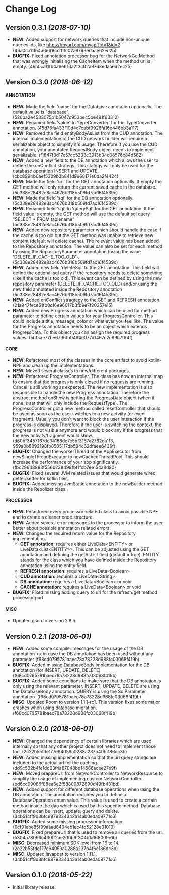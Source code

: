 Change Log
==========

Version 0.3.1 *(2018-07-10)*
----------------------------
- **NEW:** Added support for network queries that include non-unique queries ids, like https://myurl.com/myapi?id=1&id=2 (46a0ca11fb4a6e616a2f3c02a9763edaae62ec25)
- **BUGFIX:** Fixed annotation processor bug for the NetworkGetMethod that was wrongly initialising the CacheItem when the method url is empty. (46a0ca11fb4a6e616a2f3c02a9763edaae62ec25)


Version 0.3.0 *(2018-06-12)*
----------------------------

#### ANNOTATION

- **NEW:** Made the field 'name' for the Database annotation optionally. The default value is "database". (526ba2e4583075b1b5047c953be45be491f63312)
- **NEW:** Renamed field 'value' to 'typeConverter' for the TypeConverter annotation. (45d76fa433f10d4c7cabf9926fa16e446bb3a117)
- **NEW:** Removed the field entityBodyAsList from the CUD annotation. The internal implementation of the CUD network builder will require a serializable object to simplify it's usage. Therefore if you use the CUD annotation, your annotated RequestBody object needs to implement serializable. (f1847f3d17c57cc5233c3913b34c08576c84d582)
- **NEW:** Added a new field to the DB annotation which allows the user to define the onConflict strategy. This stategy will only be used for the database operation INSERT and UPDATE. (cbc8994b0aef5309b3b841d9968171e0da2f4424)
- **NEW:** Made the field 'url' for the GET annotation optionally. If empty the GET method will only return the current saved cache in the database. (5c338e28482e8ac4676b318b509fd7ac16f4539c)
- **NEW:** Made the field 'sql' for the DB annotation optionally. (5c338e28482e8ac4676b318b509fd7ac16f4539c)
- **NEW:** Renamed field 'sql' to 'querySql' for the GET annotation. If the field value is empty, the GET method will use the default sql query "SELECT * FROM tablename" (5c338e28482e8ac4676b318b509fd7ac16f4539c)
- **NEW:** Added new repository parameter which should handle the case if the cache is too old but the GET method was unable to retrieve new content (default will delete cache). The relevant value has been added to the Repository annotation. The value can also be set for each method by using the RepositoryParameter annotation (using the value 'DELETE_IF_CACHE_TOO_OLD'). (5c338e28482e8ac4676b318b509fd7ac16f4539c)
- **NEW:** Added new field 'deleteSql' to the GET annotation. This field will define the optional sql query if the repository needs to delete something (like if the cache is too old). This event can be defined by using the new repository parameter (DELETE_IF_CACHE_TOO_OLD) and/or using the new field annotated inside the Repository annotation (5c338e28482e8ac4676b318b509fd7ac16f4539c).
- **NEW:** Added onConflict stragtegy to the GET and REFRESH annotation. (21a947fece51fb0c16e96017b3fb9e7f20357e15)
- **NEW:** Added new Progress annotation which can be used for method parameter to define certain values for your ProgressController. This could include a title, message, color or what ever you feel like. The value for the Progress annotation needs to be an object which extends ProgressData. To this object you can assign the required progress values. (5bf5ae77be6796fb0484e077d1467c2c89b7f64f)

#### CORE
- **NEW**: Refactored most of the classes in the core artifact to avoid kotlin-NPE and clean up the implementations.
- **NEW:** Moved several classes to new/different packages.
- **NEW:** Refactored ProgressController. The class has now an internal map to ensure that the progress is only closed if no requests are running. Cancel is still working as expected. The new implementation is also responsible to handle the new Progress annotation. Therefore the abstract method onShow is getting the ProgressData object (when if none is set that will only include the RequestType). The ProgressController got a new method called resetController that should be used as soon as the user switches to a new actviity (or even fragment). Usually you don't want to block the user interaction if the progress is displayed. Therefore if the user is switching the context, the progress is not visible anymore and would block any if the progress that the new activity/fragment would show. (d60bf3457167de34168dc7c5bf3167a2762da1f3, 959a0b5092198fb8505117db584c62dfaee6436f)
- **BUGFIX:** Changed the workerThread of the AppExecutor from newSingleThreadExecutor to newCachedThreadPool. This should increase the performance of your app significantly. (fbc29648883f556b238499fbf1fdb7ee154a8d90)
- **BUGFIX:** Fixed several JVM related issues that would generate wired getter/setter for kotlin files.
- **BUGFIX:** Added missing JvmStatic annotation to the newBuilder method inside the Repolizer class.

#### PROCESSOR
- **NEW:** Refactored every processor-related class to avoid possible NPE and to create a cleaner code structure.
- **NEW:** Added several error messages to the processor to inform the user better about possible annotation related errors.
- **NEW:** Changed the required return value for the Repository implementation. 
  * **GET annotation:** requires either LiveData\<ENTITY\> or LiveData\<List\<ENTITY\>\>. This can be adjusted using the GET annotation and defining the getAsList field (default = true). ENTITY stands for the class which you have defined inside the Repository annotation using the entity field.
  * **REFRESH annotation:** requires a LiveData\<Boolean\>
  * **CUD annotation:** requires a LiveData\<String\>
  * **DB annotation:** requires a LiveData\<Boolean\> or void
  * **CACHE annotation:** requires a LiveData\<Boolean\> or void
- **BUGFIX:** Fixed missing adding query to url for the refresh/get method processor part.

#### MISC
- Updated gson to version 2.8.5.

Version 0.2.1 *(2018-06-01)*
----------------------------

- **NEW**: Added some compiler messages for the usage of the DB annotation >> in case the DB annotation has been used without any parameter (f68cd0795781baec78a78228d988fc03068f419b)
- **BUGFIX**: Added missing DatabaseBody implementation for the DB annotation (for INSERT, UPDATE, DELETE) (f68cd0795781baec78a78228d988fc03068f419b)
- **BUGFIX**: Added some conditions to make sure that the DB annotation is only using the relevant parameter. INSERT, UPDATE, DELETE are using the DatabaseBody annotation. QUERY is using the SqlParameter annotation. (f68cd0795781baec78a78228d988fc03068f419b)
- **MISC**: Updated Room to version 1.1.1-rc1. This version fixes some major crashes when using database migration. (f68cd0795781baec78a78228d988fc03068f419b)

Version 0.2.0 *(2018-06-01)*
----------------------------

- **NEW**: Changed the dependency of certain libraries which are used internally so that any other project does not need to implement those too. (2c22b55fde177e94059a0288a237b4f6c186dc3b)
- **NEW**: Added missing implementation so that the url query strings are included to the actual url for the caching. (dd9c532b4fe1dd03f4a87048bd14586acee27e9f)
- **NEW**: Moved prepareUrl from NetworkController to NetworkResource to simplify the usage of implementing custom NetworkController. (bd6cc09086f88ea6e2f58800872890d49fb431bd)
- **NEW**: Added support for different database operations when using the DB annotation. The annotation requires you to define a DatabaseOperation enum value. This value is used to create a certain method inside the dao which is used by this specific method. Database operations can be insert, update, query and delete. (34b514ff9d3bfc9879334342a14ab0eda09771c6)
- **BUGFIX**: Added some missing processor information. (6cf91cbe85f99aaad6404eb1ec4fd52128e01019)
- **BUGFIX**: Fixed prepareUrl that is used to remove all queries from the url. (5304a78066c430ff2ae200b6f304b1a168009e1b) 
- **MISC**: Decreased minimum SDK level from 16 to 14. (2c22b55fde177e94059a0288a237b4f6c186dc3b)
- **MISC**: Updated javapoet to version 1.11.1. (34b514ff9d3bfc9879334342a14ab0eda09771c6)

Version 0.1.0 *(2018-05-22)*
----------------------------

- Initial library release.
